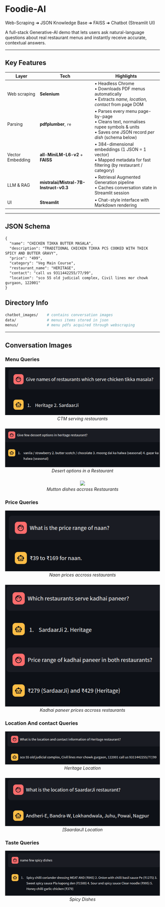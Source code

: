 # Foodie-AI   
Web-Scraping ➜ JSON Knowledge Base ➜ FAISS ➜ Chatbot (Streamlit UI)

A full-stack Generative-AI demo that lets users ask natural-language questions about real restaurant menus and instantly receive accurate, contextual answers.

---

## Key Features
| Layer | Tech | Highlights |
|-------|------|------------|
| Web scraping | **Selenium** | • Headless Chrome<br>• Downloads PDF menus automatically<br>• Extracts *name, location, contact* from page DOM |
| Parsing | **pdfplumber**, `re` | • Parses every menu page-by-page<br>• Cleans text, normalises rupee symbols & units<br>• Saves one JSON record *per dish* (schema below) |
| Vector Embedding | **all-MiniLM-L6-v2** + **FAISS** | • 384-dimensional embeddings (1 JSON = 1 vector)<br>• Mapped metadata for fast filtering (by restaurant / category) |
| LLM & RAG | **mistralai/Mistral-7B-Instruct-v0.3** | • Retrieval Augmented Generation pipeline<br>• Caches conversation state in Streamlit session |
| UI | **Streamlit** | • Chat-style interface with Markdown rendering<br> |

---

##  JSON Schema

```jsonc
{
  "name": "CHICKEN TIKKA BUTTER MASALA",
  "description": "TRADITIONAL CHICKEN TIKKA PCS COOKED WITH THICK SPICY AND BUTTER GRAVY",
  "price": "499",
  "category": "Veg Main Course",
  "restaurant_name": "HERITAGE",
  "contact": "call us 9311442255/77/99",
  "location": "sco 55 old judicial complex, Civil lines mor chowk gurgaon, 122001"
}
```

## Directory Info
```bash
chatbot_images/    # contains conversation images
data/              # menus items stored in json
menus/             # menu pdfs acquired through webscraping
```

---

## Conversation Images
### Menu Queries
<p align="center" style="margin-bottom:24px;">
  <img src="chatbot_images/CTM_menu.png" alt="Chat screenshot">
  <br>
  <em>CTM serving restaurants</em>
</p>

<p align="center" style="margin-bottom:24px;">
  <img src="chatbot_images/dessert.png" alt="Chat screenshot">
  <br>
  <em>Desert options in a Restaurant</em>
</p>

<p align="center" style="margin-bottom:24px;">
  <img src="chatbot_images/mutton_menu.png alt="Chat screenshot">
  <br>
  <em>Mutton dishes accross Restaurants</em>
</p>


### Price Queries
<p align="center" style="margin-bottom:24px;">
  <img src="chatbot_images/naan_prices.png" alt="Chat screenshot">
  <br>
  <em>Naan prices accross restaurants</em>
</p>

<p align="center" style="margin-bottom:24px;">
  <img src="chatbot_images/kadhai_paneer.png" alt="Chat screenshot">
  <br>
  <em>Kadhai paneer prices accross restaurants</em>
</p>

### Location And contact Queries
<p align="center" style="margin-bottom:24px;">
  <img src="chatbot_images/heritage_add.png" alt="Chat screenshot">
  <br>
  <em>Heritage Location</em>
</p>

<p align="center" style="margin-bottom:24px;">
  <img src="chatbot_images/saardarJi_add.png" alt="Chat screenshot">
  <br>
  <em>[SaardarJI Location</em>
</p>

### Taste Queries
<p align="center" style="margin-bottom:24px;">
  <img src="chatbot_images/spicy.png" alt="Chat screenshot">
  <br>
  <em>Spicy Dishes</em>
</p>
